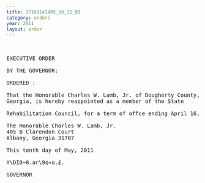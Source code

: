 ```yaml
---
title: 17189141405_10_11_09
category: orders
year: 2011
layout: order
---
```


<pre> 

EXECUTIVE ORDER

BY THE GOVERNOR:

ORDERED :

That the Honorable Charles W. Lamb, Jr. of Dougherty County,
Georgia, is hereby reappointed as a member of the State

Rehabilitation Council, for a term of ofﬁce ending April 16, 2013.

The Honorable Charles W. Lamb, Jr.
405 B Clarendon Court
Albany, Georgia 31707

This tenth day of May, 2011

Y\DIO~0.ar\9¢«o.£.

GOVERNOR

</pre>
